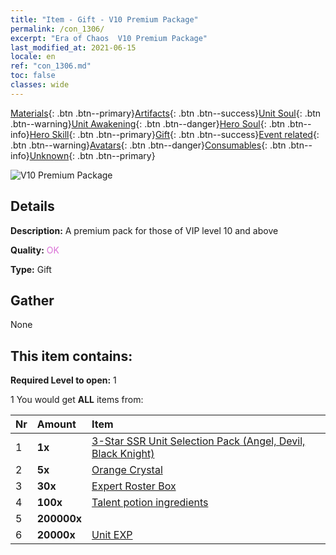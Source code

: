 ```yaml
---
title: "Item - Gift - V10 Premium Package"
permalink: /con_1306/
excerpt: "Era of Chaos  V10 Premium Package"
last_modified_at: 2021-06-15
locale: en
ref: "con_1306.md"
toc: false
classes: wide
---
```

 [Materials](/Items/){: .btn .btn--primary}[Artifacts](/Items/Artifacts/){: .btn .btn--success}[Unit Soul](/Items/UnitSoul/){: .btn .btn--warning}[Unit Awakening](/Items/UnitAwakening/){: .btn .btn--danger}[Hero Soul](/Items/HeroSoul/){: .btn .btn--info}[Hero Skill](/Items/HeroSkill/){: .btn .btn--primary}[Gift](/Items/Gift/){: .btn .btn--success}[Event related](/Items/Events/){: .btn .btn--warning}[Avatars](/Items/Avatars/){: .btn .btn--danger}[Consumables](/Items/Consumables/){: .btn .btn--info}[Unknown](/Items/Unknown/){: .btn .btn--primary}

 ![V10 Premium Package](/images/t/i_905010.png)

## Details
 **Description:** A premium pack for those of VIP level 10 and above

 **Quality:** <span style="color: #DA70D6">OK</span>

 **Type:** Gift

## Gather

  None

## This item contains:

 **Required Level to open:** 1

 1 You would get **ALL** items  from:

  | Nr | Amount |     Item    |
  |:---|:-------|:------------|
  | 1 |  **1x** | [3-Star SSR Unit Selection Pack (Angel, Devil, Black Knight)](/Items/con_1320/) |  | 
  | 2 |  **5x** | [Orange Crystal](/Items/con_730/) |  | 
  | 3 |  **30x** | [Expert Roster Box](/Items/con_776/) |  | 
  | 4 |  **100x** | [Talent potion ingredients](/Items/con_1120/) |  | 
  | 5 |  **200000x** | <i class="fas fa-coins"/> |  | 
  | 6 |  **20000x** | [Unit EXP](/Items/con_902/) |  | 
